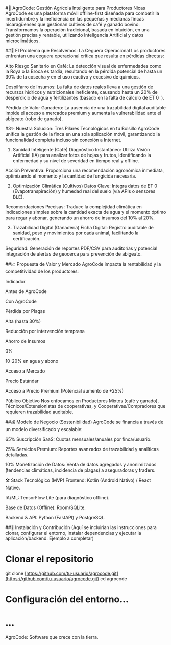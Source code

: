 #🌾 AgroCode: Gestión Agrícola Inteligente para Productores Nicas
AgroCode es una plataforma móvil offline-first diseñada para combatir la incertidumbre y la ineficiencia en las pequeñas y medianas fincas nicaragüenses que gestionan cultivos de café y ganado bovino. Transformamos la operación tradicional, basada en intuición, en una gestión precisa y rentable, utilizando Inteligencia Artificial y datos microclimáticos.

##🎯 El Problema que Resolvemos: La Ceguera Operacional
Los productores enfrentan una ceguera operacional crítica que resulta en pérdidas directas:

Alto Riesgo Sanitario en Café: La detección visual de enfermedades como la Roya o la Broca es tardía, resultando en la pérdida potencial de hasta un 30% de la cosecha y en el uso reactivo y excesivo de químicos.

Despilfarro de Insumos: La falta de datos reales lleva a una gestión de recursos hídricos y nutricionales ineficiente, causando hasta un 20% de desperdicio de agua y fertilizantes (basado en la falta de cálculo de ET 
0
​
 ).

Pérdida de Valor Ganadero: La ausencia de una trazabilidad digital auditable impide el acceso a mercados premium y aumenta la vulnerabilidad ante el abigeato (robo de ganado).

#3✨ Nuestra Solución: Tres Pilares Tecnológicos en tu Bolsillo
AgroCode unifica la gestión de la finca en una sola aplicación móvil, garantizando la funcionalidad completa incluso sin conexión a Internet.

1. Sanidad Inteligente (Café)
Diagnóstico Instantáneo: Utiliza Visión Artificial (IA) para analizar fotos de hojas y frutos, identificando la enfermedad y su nivel de severidad en tiempo real y offline.

Acción Preventiva: Proporciona una recomendación agronómica inmediata, optimizando el momento y la cantidad de fungicida necesaria.

2. Optimización Climática (Cultivos)
Datos Clave: Integra datos de ET 
0
​
  (Evapotranspiración) y humedad real del suelo (vía APIs o sensores BLE).

Recomendaciones Precisas: Traduce la complejidad climática en indicaciones simples sobre la cantidad exacta de agua y el momento óptimo para regar y abonar, generando un ahorro de insumos del 10% al 20%.

3. Trazabilidad Digital (Ganadería)
Ficha Digital: Registro auditable de sanidad, peso y movimientos por cada animal, facilitando la certificación.

Seguridad: Generación de reportes PDF/CSV para auditorías y potencial integración de alertas de geocerca para prevención de abigeato.

##📈 Propuesta de Valor y Mercado
AgroCode impacta la rentabilidad y la competitividad de los productores:

Indicador

Antes de AgroCode

Con AgroCode

Pérdida por Plagas

Alta (hasta 30%)

Reducción por intervención temprana

Ahorro de Insumos

0%

10-20% en agua y abono

Acceso a Mercado

Precio Estándar

Acceso a Precio Premium (Potencial aumento de +25%)

Público Objetivo
Nos enfocamos en Productores Mixtos (café y ganado), Técnicos/Extensionistas de cooperativas, y Cooperativas/Compradores que requieren trazabilidad auditable.

##💰 Modelo de Negocio (Sostenibilidad)
AgroCode se financia a través de un modelo diversificado y escalable:

65% Suscripción SaaS: Cuotas mensuales/anuales por finca/usuario.

25% Servicios Premium: Reportes avanzados de trazabilidad y analíticas detalladas.

10% Monetización de Datos: Venta de datos agregados y anonimizados (tendencias climáticas, incidencia de plagas) a aseguradoras y traders.

🛠️ Stack Tecnológico (MVP)
Frontend: Kotlin (Android Nativo) / React Native.

IA/ML: TensorFlow Lite (para diagnóstico offline).

Base de Datos (Offline): Room/SQLite.

Backend & API: Python (FastAPI) y PostgreSQL.

##🚀 Instalación y Contribución
(Aquí se incluirían las instrucciones para clonar, configurar el entorno, instalar dependencias y ejecutar la aplicación/backend. Ejemplo a completar)

# Clonar el repositorio
git clone [https://github.com/tu-usuario/agrocode.git](https://github.com/tu-usuario/agrocode.git)
cd agrocode

# Configuración del entorno...
# ...

AgroCode: Software que crece con la tierra.
